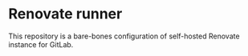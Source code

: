 # Renovate runner

This repository is a bare-bones configuration of self-hosted Renovate instance
for GitLab.
